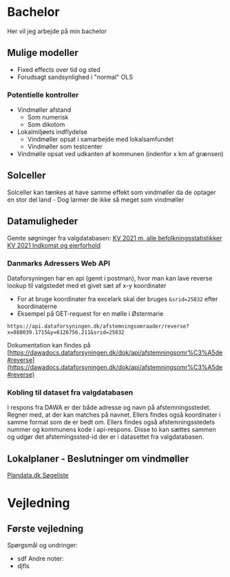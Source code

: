 # Bachelor

Her vil jeg arbejde på min bachelor

## Mulige modeller

- Fixed effects over tid og sted
- Forudsagt sandsynlighed i "normal" OLS

### Potentielle kontroller

- Vindmøller afstand
  - Som numerisk
  - Som dikotom
- Lokalmiljøets indflydelse
  - Vindmøller opsat i samarbejde med lokalsamfundet
  - Vindmøller som testcenter
- Vindmølle opsat ved udkanten af kommunen (indenfor x km af grænsen)

## Solceller

Solceller kan tænkes at have samme effekt som vindmøller da de optager en stor del land - Dog larmer de ikke så meget som vindmøller

## Datamuligheder
Gemte søgninger fra valgdatabasen:
[KV 2021 m. alle befolkningsstatistikker](https://valgdatabase.dst.dk/data?query=49e36503-88a5-4229-8267-ec59cd6e91e8-4)
[KV 2021 Indkomst og ejerforhold](https://valgdatabase.dst.dk/data?query=4d80cb84-f23e-4a4f-acea-e8e4906e5cdd-4)

### Danmarks Adressers Web API
Dataforsyningen har en api (gemt i postman), hvor man kan lave reverse lookup til valgstedet med et givet sæt af x-y koordinater
- For at bruge koordinater fra excelark skal der bruges `&srid=25832` efter koordinaterne
- Eksempel på GET-request for en mølle i Østermarie

```
https://api.dataforsyningen.dk/afstemningsomraader/reverse?x=888039.1715&y=6126756.211&srid=25832
```
Dokumentation kan findes på [https://dawadocs.dataforsyningen.dk/dok/api/afstemningsomr%C3%A5de#reverse](https://dawadocs.dataforsyningen.dk/dok/api/afstemningsomr%C3%A5de#reverse)

### Kobling til dataset fra valgdatabasen
I respons fra DAWA er der både adresse og navn på afstemningsstedet. Regner med, at der kan matches på navnet. Ellers findes også koordinater i samme format som de er bedt om. Ellers findes også afstemningsstedets nummer og kommunens kode i api-respons. Disse to kan sættes sammen og udgør det afstemingssted-id der er i datasettet fra valgdatabasen.

## Lokalplaner - Beslutninger om vindmøller
[Plandata.dk Søgeliste](https://kort.plandata.dk/searchlist/#/search/0400,0530,0153,0810,0411,0155,0240,0210,0607,0147,0813,0320,0250,0190,0430,0157,0710,0159,0161,0253,0270,0376,0563,0510,0260,0766,0217,0163,0657,0219,0860,0316,0661,0561,0615,0183,0849,0326,0756,0440,0621,0101,0259,0223,0482,0350,0665,0360,0173,0825,0846,0410,0773,0707,0169,0480,0450,0370,0760,0840,0329,0265,0230,0175,0730,0741,0740,0746,0779,0306,0330,0269,0340,0336,0671,0461,0479,0706,0540,0787,0550,0185,0187,0573,0575,0630,0727,0820,0167,0151,0580,0390,0492,0851,0751,0420,0201,0791,0165/20/V/2002-01-01/2024-04-15/81)

# Vejledning
## Første vejledning
Spørgsmål og undringer:
- sdf
Andre noter:
- djfls
